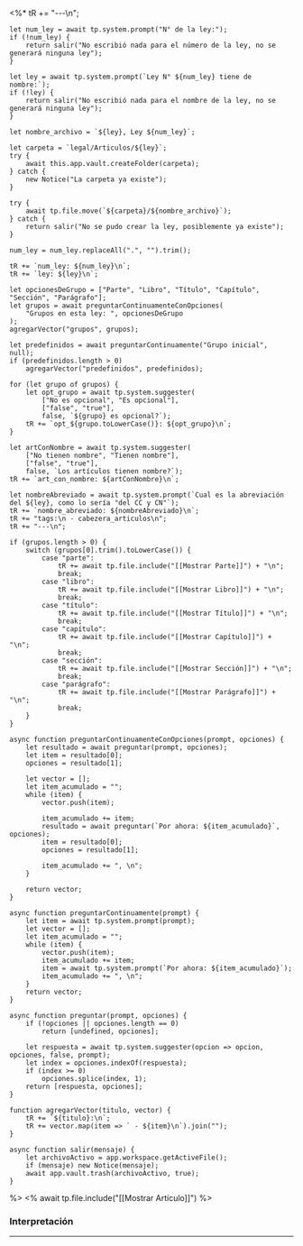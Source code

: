 <%*
	tR += "---\n";	
	
	let num_ley = await tp.system.prompt("N° de la ley:");
	if (!num_ley) {
		return salir("No escribió nada para el número de la ley, no se generará ninguna ley");
	}

	let ley = await tp.system.prompt(`Ley N° ${num_ley} tiene de nombre:`);
	if (!ley) { 
		return salir("No escribió nada para el nombre de la ley, no se generará ninguna ley");
	}

	let nombre_archivo = `${ley}, Ley ${num_ley}`;
	
	let carpeta = `legal/Articulos/${ley}`;
	try {
		await this.app.vault.createFolder(carpeta);
	} catch {
		new Notice("La carpeta ya existe");
	}	

	try {
		await tp.file.move(`${carpeta}/${nombre_archivo}`);
	} catch {
		return salir("No se pudo crear la ley, posiblemente ya existe");
	}
	
	num_ley = num_ley.replaceAll(".", "").trim();

	tR += `num_ley: ${num_ley}\n`;
	tR += `ley: ${ley}\n`;

	let opcionesDeGrupo = ["Parte", "Libro", "Título", "Capítulo", "Sección", "Parágrafo"];
	let grupos = await preguntarContinuamenteConOpciones(
		"Grupos en esta ley: ", opcionesDeGrupo
	);
	agregarVector("grupos", grupos);

	let predefinidos = await preguntarContinuamente("Grupo inicial", null);
	if (predefinidos.length > 0)
		agregarVector("predefinidos", predefinidos);

	for (let grupo of grupos) {
		let opt_grupo = await tp.system.suggester(
			["No es opcional", "Es opcional"], 
			["false", "true"], 
			false, `${grupo} es opcional?`);
		tR += `opt_${grupo.toLowerCase()}: ${opt_grupo}\n`;
	}	

	let artConNombre = await tp.system.suggester(
		["No tienen nombre", "Tienen nombre"], 
		["false", "true"], 
		false, `Los artículos tienen nombre?`);
	tR += `art_con_nombre: ${artConNombre}\n`;

	let nombreAbreviado = await tp.system.prompt(`Cual es la abreviación del ${ley}, como lo sería "del CC y CN"`);
	tR += `nombre_abreviado: ${nombreAbreviado}\n`;
	tR += "tags:\n - cabezera_articulos\n";
	tR += "---\n";

	if (grupos.length > 0) {
		switch (grupos[0].trim().toLowerCase()) {
			case "parte": 
				tR += await tp.file.include("[[Mostrar Parte]]") + "\n";
				break;
			case "libro": 
				tR += await tp.file.include("[[Mostrar Libro]]") + "\n";
				break;
			case "título": 
				tR += await tp.file.include("[[Mostrar Título]]") + "\n";
				break;
			case "capítulo":
				tR += await tp.file.include("[[Mostrar Capítulo]]") + "\n";
				break;
			case "sección":
				tR += await tp.file.include("[[Mostrar Sección]]") + "\n";
				break;
			case "parágrafo":
				tR += await tp.file.include("[[Mostrar Parágrafo]]") + "\n";
				break;
		}
	}

	async function preguntarContinuamenteConOpciones(prompt, opciones) {
		let resultado = await preguntar(prompt, opciones);
		let item = resultado[0];
		opciones = resultado[1];

		let vector = [];
		let item_acumulado = "";
		while (item) {
			vector.push(item);

			item_acumulado += item;
			resultado = await preguntar(`Por ahora: ${item_acumulado}`, opciones);
			item = resultado[0];
			opciones = resultado[1];

			item_acumulado += ", \n";
		}
		
		return vector;
	}

	async function preguntarContinuamente(prompt) {
		let item = await tp.system.prompt(prompt);
		let vector = [];
		let item_acumulado = "";
		while (item) {
			vector.push(item);
			item_acumulado += item;
			item = await tp.system.prompt(`Por ahora: ${item_acumulado}`);
			item_acumulado += ", \n";
		}
		return vector;
	}

	async function preguntar(prompt, opciones) {
		if (!opciones || opciones.length == 0)
			return [undefined, opciones];

		let respuesta = await tp.system.suggester(opcion => opcion, opciones, false, prompt);
		let index = opciones.indexOf(respuesta);
		if (index >= 0)
			opciones.splice(index, 1);
		return [respuesta, opciones];
	}

	function agregarVector(titulo, vector) {
		tR += `${titulo}:\n`;
		tR += vector.map(item => ` - ${item}\n`).join("");
	}

	async function salir(mensaje) {
		let archivoActivo = app.workspace.getActiveFile();
		if (mensaje) new Notice(mensaje);			
		await app.vault.trash(archivoActivo, true);
	}
%>
<% await tp.file.include("[[Mostrar Artículo]]") %>

### Interpretación
---